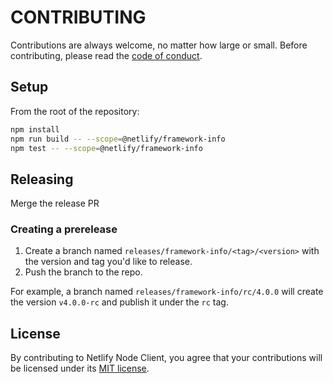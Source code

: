 # CONTRIBUTING

Contributions are always welcome, no matter how large or small. Before contributing, please read the
[code of conduct](CODE_OF_CONDUCT.md).

## Setup

From the root of the repository:

```sh
npm install
npm run build -- --scope=@netlify/framework-info
npm test -- --scope=@netlify/framework-info
```


## Releasing

Merge the release PR

### Creating a prerelease

1. Create a branch named `releases/framework-info/<tag>/<version>` with the version and tag you'd like to release.
2. Push the branch to the repo.

For example, a branch named `releases/framework-info/rc/4.0.0` will create the version `v4.0.0-rc` and publish it under
the `rc` tag.

## License

By contributing to Netlify Node Client, you agree that your contributions will be licensed under its
[MIT license](LICENSE).
